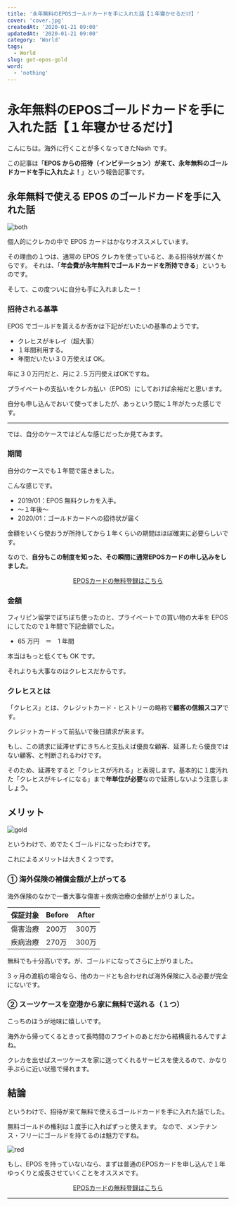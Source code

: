 ```yaml
---
title: '永年無料のEPOSゴールドカードを手に入れた話【１年寝かせるだけ】'
cover: 'cover.jpg'
createdAt: '2020-01-21 09:00'
updatedAt: '2020-01-21 09:00'
category: 'World'
tags:
  - World
slug: get-epos-gold
word:
  - 'nothing'
---
```


# 永年無料のEPOSゴールドカードを手に入れた話【１年寝かせるだけ】

こんにちは。海外に行くことが多くなってきたNash です。

この記事は「**EPOS からの招待（インビテーション）が来て、永年無料のゴールドカードを手に入れたよ！**」という報告記事です。

## 永年無料で使える EPOS のゴールドカードを手に入れた話

![both](./3_both.jpg)

個人的にクレカの中で EPOS カードはかなりオススメしています。

その理由の１つは、通常の EPOS クレカを使っていると、ある招待状が届くからです。
それは、「**年会費が永年無料でゴールドカードを所持できる**」というものです。

そして、この度ついに自分も手に入れましたー！

### 招待される基準

EPOS でゴールドを貰えるか否かは下記がだいたいの基準のようです。

- クレヒスがキレイ（超大事）
- １年間利用する。
- 年間だいたい３０万使えば OK。

年に３０万円だと、月に２.５万円使えばOKですね。

プライベートの支払いをクレカ払い（EPOS）にしておけば余裕だと思います。

自分も申し込んでおいて使ってましたが、あっという間に１年がたった感じです。

---

では、自分のケースではどんな感じだったか見てみます。

### 期間

自分のケースでも１年間で届きました。

こんな感じです。

- 2019/01：EPOS 無料クレカを入手。
- 〜１年後〜
- 2020/01：ゴールドカードへの招待状が届く

金額をいくら使おうが所持してから１年くらいの期間はほぼ確実に必要らしいです。

なので、**自分もこの制度を知った、その瞬間に通常EPOSカードの申し込みをしました**。

<!--  -->
<p style="text-align:center;"><a class="affi-custom-button" href="https://www.eposcard.co.jp/index.html" rel="nofollow">EPOSカードの無料登録はこちら</a></p>
<!--  -->

### 金額

フィリピン留学でぼちぼち使ったのと、プライベートでの買い物の大半を EPOS にしてたので１年間で下記金額でした。

- 65 万円　＝　1 年間

本当はもっと低くても OK です。

それよりも大事なのはクレヒスだからです。

### クレヒスとは

「クレヒス」とは、クレジットカード・ヒストリーの略称で**顧客の信頼スコア**です。

クレジットカードって前払いで後日請求が来ます。

もし、この請求に延滞せずにきちんと支払えば優良な顧客、延滞したら優良ではない顧客、と判断されるわけです。

そのため、延滞をすると「クレヒスが汚れる」と表現します。基本的に１度汚れた「クレヒスがキレイになる」まで**年単位が必要**なので延滞しないよう注意しましょう。

## メリット

![gold](./2_gold.jpg)

というわけで、めでたくゴールドになったわけです。

これによるメリットは大きく２つです。

### ① 海外保険の補償金額が上がってる

海外保険のなかで一番大事な傷害＋疾病治療の金額が上がりました。

保証対象 | Before | After
--|--|--
傷害治療 | 200万 | 300万
疾病治療 | 270万 | 300万

無料でも十分高いです。が、ゴールドになってさらに上がりました。

3 ヶ月の渡航の場合なら、他のカードとも合わせれば海外保険に入る必要が完全にないです。

### ② スーツケースを空港から家に無料で送れる（１つ）

こっちのほうが地味に嬉しいです。

海外から帰ってくるときって長時間のフライトのあとだから結構疲れるんですよね。

クレカを出せばスーツケースを家に送ってくれるサービスを使えるので、かなり手ぶらに近い状態で帰れます。

## 結論

というわけで、招待が来て無料で使えるゴールドカードを手に入れた話でした。

無料ゴールドの権利は１度手に入ればずっと使えます。
なので、メンテナンス・フリーにゴールドを持てるのは魅力ですね。

![red](./1_red.jpg)

もし、EPOS を持っていないなら、まずは普通のEPOSカードを申し込んで１年ゆっくりと成長させていくことをオススメです。

<!--  -->
<p style="text-align:center;"><a class="affi-custom-button" href="https://www.eposcard.co.jp/index.html" rel="nofollow">EPOSカードの無料登録はこちら</a></p>
<!--  -->

---
